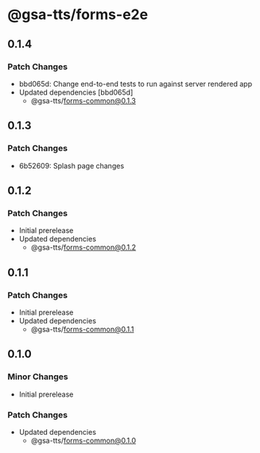 # @gsa-tts/forms-e2e

## 0.1.4

### Patch Changes

- bbd065d: Change end-to-end tests to run against server rendered app
- Updated dependencies [bbd065d]
  - @gsa-tts/forms-common@0.1.3

## 0.1.3

### Patch Changes

- 6b52609: Splash page changes

## 0.1.2

### Patch Changes

- Initial prerelease
- Updated dependencies
  - @gsa-tts/forms-common@0.1.2

## 0.1.1

### Patch Changes

- Initial prerelease
- Updated dependencies
  - @gsa-tts/forms-common@0.1.1

## 0.1.0

### Minor Changes

- Initial prerelease

### Patch Changes

- Updated dependencies
  - @gsa-tts/forms-common@0.1.0
